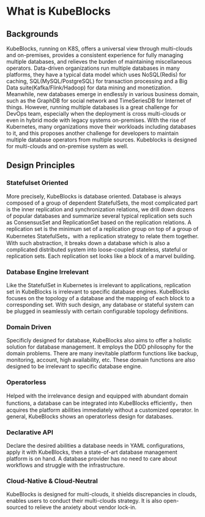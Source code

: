# What is KubeBlocks
## Backgrounds
KubeBlocks, running on K8S, offers a universal view through multi-clouds and on-premises, provides a consistent experience for fully managing multiple databases, and relieves the burden of maintaining miscellaneous operators. Data-driven organizations run multiple databases in many platforms, they have a typical data model which uses NoSQL(Redis) for caching, SQL(MySQL/PostgreSQL) for transaction processing and a Big Data suite(Kafka/Flink/Hadoop) for data mining and monetization. Meanwhile, new databases emerge in endlessly in various business domain, such as the GraphDB for social network and TimeSeriesDB for Internet of things. However, running multiple databases is a great challenge for DevOps team, especially when the deployment is cross multi-clouds or even in hybrid mode with legacy systems on-premises. With the rise of Kubernetes, many organizations move their workloads including databases to it, and this proposes another challenge for developers to maintain multiple database operators from multiple sources. Kubeblocks is designed for multi-clouds and on-premise system as well. 


## Design Principles
### Statefulset Oriented 
More precisely, KubeBlocks is database oriented. Database is always composed of a group of dependent StatefulSets, the most complicated part is the inner replication and synchronization relations, we drill down dozens of popular databases and summarize several typical replication sets such as ConsensusSet and ReplicationSet based on the replication relations. A replication set is the minimum set of a replication group on top of a group of Kubernetes StatefulSets，with a replication strategy to relate them together. With such abstraction, it breaks down a database which is also a complicated distributed system into loose-coupled stateless, stateful or replication sets. Each replication set looks like a block of a marvel building.

### Database Engine Irrelevant  
Like the StatefulSet in Kubernetes is irrelevant to applications, replication set in KubeBlocks is irrelevant to specific database engines. KubeBlocks focuses on the topology of a database and the mapping of each block to a corresponding set. With such design, any database or stateful system can be plugged in seamlessly with certain configurable topology definitions.

### Domain Driven 
Specificly designed for database, KubeBlocks also aims to offer a holistic solution for database management. It employs the DDD philosophy for the domain problems. There are many inevitable platform functions like backup, monitoring, account, high availability, etc. These domain functions are also designed to be irrelevant to specific database engine.

### Operatorless 
Helped with the irrelevance design and equipped with abundant domain functions, a database can be integrated into KubeBlocks efficiently，then acquires the platform abilities immediately without a customized operator. In general, KubeBlocks shows an operatorless design for databases.

### Declarative API 
Declare the desired abilities a database needs in YAML configurations, apply it with KubeBlocks, then a state-of-art database management platform is on hand. A database provider has no need to care about workflows and struggle with the infrastructure. 
### Cloud-Native & Cloud-Neutral 
KubeBlocks is designed for multi-clouds, it shields discrepancies in clouds, enables users to conduct their multi-clouds strategy. It is also open-sourced to relieve the anxiety about vendor lock-in.